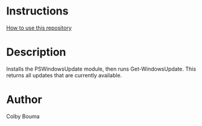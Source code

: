 # Instructions
[How to use this repository](../../README.md)

# Description

Installs the PSWindowsUpdate module, then runs Get-WindowsUpdate. This returns all updates that are currently available.

# Author
Colby Bouma